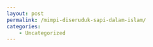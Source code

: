 ```yaml
---
layout: post
permalink: /mimpi-diseruduk-sapi-dalam-islam/
categories:
    - Uncategorized
---
```


